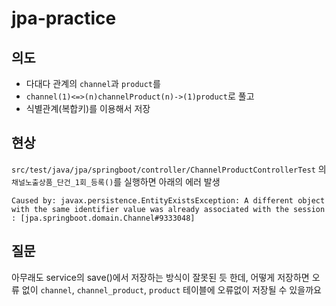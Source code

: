 # jpa-practice

## 의도

- 다대다 관계의 `channel`과 `product`를
- `channel(1)<=>(n)channelProduct(n)->(1)product`로 풀고
- 식별관계(복합키)를 이용해서 저장

## 현상

`src/test/java/jpa/springboot/controller/ChannelProductControllerTest` 의 `채널노출상품_단건_1회_등록()`를 실행하면 아래의 에러 발생

```
Caused by: javax.persistence.EntityExistsException: A different object with the same identifier value was already associated with the session : [jpa.springboot.domain.Channel#9333048]
```

## 질문

아무래도 service의 save()에서 저장하는 방식이 잘못된 듯 한데,
어떻게 저장하면 오류 없이 `channel`, `channel_product`, `product` 테이블에 오류없이 저장될 수 있을까요